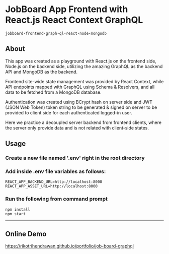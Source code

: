 # JobBoard App Frontend with React.js React Context GraphQL

`jobboard-frontend-graph-ql-react-node-mongodb`

## About

This app was created as a playground with React.js on the frontend side, Node.js on the backend side, utilizing the amazing GraphQL as the backend API and MongoDB as the backend.

Frontend site-wide state management was provided by React Context, while API endpoints mapped with GraphQL using Schema & Resolvers, and all data to be fetched from a MongoDB database.

Authentication was created using BCrypt hash on server side and JWT (JSON Web Token) token string to be generated & signed on server to be provided to client side for each authenticated logged-in user.

Here we practice a decoupled server backend from frontend clients, where the server only provide data and is not related with client-side states.

## Usage
### Create a new file named '.env' right in the root directory

### Add inside .env file variables as follows:
```
REACT_APP_BACKEND_URL=http://localhost:8000
REACT_APP_ASSET_URL=http://localhost:8000
```

### Run the following from command prompt
```
npm install
npm start
```

----------------
## Online Demo
<https://rikotrihendrawan.github.io/portfolio/job-board-graphql>
